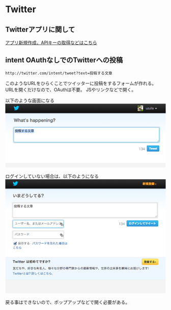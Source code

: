 Twitter
======

## Twitterアプリに関して

[アプリ新規作成、APIキーの取得などはこちら](api-key.md)

## intent OAuthなしでのTwitterへの投稿

```
http://twitter.com/intent/tweet?text=投稿する文章
```

このようなURLをひらくことでツイッターに投稿をするフォームが作れる。
URLを開くだけなので、OAuthは不要。
JSやリンクなどで開く。

以下のような画面になる
![](twitter-intent-post.png)

ログインしていない場合は、以下のようになる
![](twitter-intent-post-before-login.png)

戻る事はできないので、ポップアップなどで開く必要がある。



